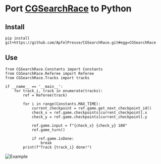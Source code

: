 # Port [CGSearchRace](https://github.com/Illedan/CGSearchRace) to Python

## Install
    pip install git+https://github.com/ApfelPresse/CGSearchRace.git#egg=CGSearchRace
    
## Use

    from CGSearchRace.Constants import Constants
    from CGSearchRace.Referee import Referee
    from CGSearchRace.Tracks import tracks
    
    if __name__ == '__main__':
        for track_i, track in enumerate(tracks):
            ref = Referee(track)
    
            for i in range(Constants.MAX_TIME):
                current_checkpoint = ref.game.get_next_checkpoint_id()
                check_x = ref.game.checkpoints[current_checkpoint].x
                check_y = ref.game.checkpoints[current_checkpoint].y
    
                ref.game.input = f"{check_x} {check_y} 100"
                ref.game_turn()
    
                if ref.game.isDone:
                    break
            print(f"Track {track_i} done!")

![Example](track_example.gif)